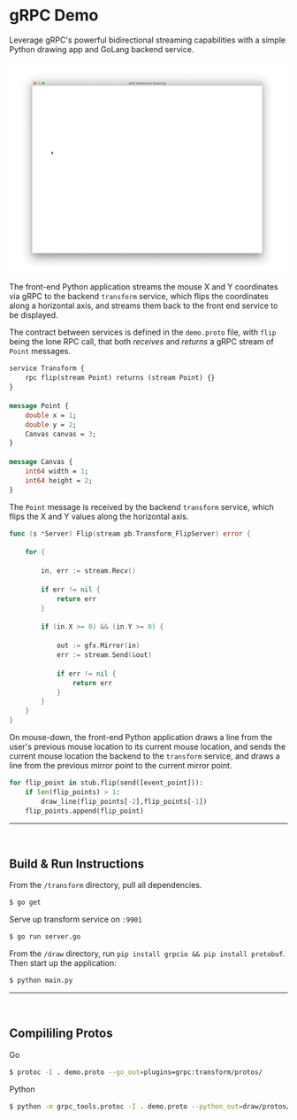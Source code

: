 # gRPC Demo

Leverage gRPC's powerful bidirectional streaming capabilities with a simple Python drawing app and GoLang backend service.

<img src="assets/demo.gif" alt="demo gif" width="720px">

The front-end Python application streams the mouse X and Y coordinates via gRPC to the backend `transform` service, which flips the coordinates along a horizontal axis, and streams them back to the front end service to be displayed.

The contract between services is defined in the `demo.proto` file, with `flip` being the lone RPC call, that both _receives_ and _returns_ a gRPC stream of `Point` messages.

```proto
service Transform {
	rpc flip(stream Point) returns (stream Point) {}
}

message Point {
	double x = 1;
	double y = 2;
	Canvas canvas = 3;
}

message Canvas {
	int64 width = 1;
	int64 height = 2;
}
```

The `Point` message is received by the backend `transform` service, which flips the X and Y values along the horizontal axis.

```go
func (s *Server) Flip(stream pb.Transform_FlipServer) error {

    for {

        in, err := stream.Recv()

        if err != nil {
            return err
        }

        if (in.X >= 0) && (in.Y >= 0) {

            out := gfx.Mirror(in)
            err := stream.Send(&out)

            if err != nil {
                return err
            }
        }
    }
}
```

On mouse-down, the front-end Python application draws a line from the user's previous mouse location to its current mouse location, and sends the current mouse location the backend to the `transform` service, and draws a line from the previous mirror point to the current mirror point.

```python
for flip_point in stub.flip(send([event_point])):
    if len(flip_points) > 1:
        draw_line(flip_points[-2],flip_points[-1])
    flip_points.append(flip_point)
```

---

&nbsp;

## Build & Run Instructions

From the `/transform` directory, pull all dependencies.

```bash
$ go get
```

Serve up transform service on `:9901`

```bash
$ go run server.go
```

From the `/draw` directory, run `pip install grpcio && pip install protobuf`. Then start up the application:

```bash
$ python main.py
```

---

&nbsp;

## Compililing Protos

Go

```bash
$ protoc -I . demo.proto --go_out=plugins=grpc:transform/protos/
```

Python

```bash
$ python -m grpc_tools.protoc -I . demo.proto --python_out=draw/protos/ --grpc_python_out=draw/protos/
```

